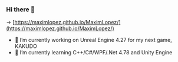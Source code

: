 ### Hi there 👋
-> [https://maximlopez.github.io/MaximLopez/](https://maximlopez.github.io/MaximLopez/)

- 🔭 I’m currently working on Unreal Engine 4.27 for my next game, KAKUDO
- 🌱 I’m currently learning C++/C#/WPF/.Net 4.78 and Unity Engine

<!--
**MaximLopez/MaximLopez** is a ✨ _special_ ✨ repository because its `README.md` (this file) appears on your GitHub profile.

Here are some ideas to get you started:

- 🔭 I’m currently working on ...
- 🌱 I’m currently learning ...
- 👯 I’m looking to collaborate on ...
- 🤔 I’m looking for help with ...
- 💬 Ask me about ...
- 📫 How to reach me: ...
- 😄 Pronouns: ...
- ⚡ Fun fact: ...
-->
